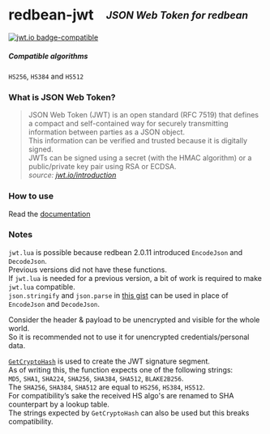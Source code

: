 # redbean-jwt  <sub><sup>_JSON Web Token for redbean_<sup><sub>

[![jwt.io badge-compatible](https://jwt.io/img/badge-compatible.svg)](https://jwt.io/)
##### Compatible algorithms
`HS256`, `HS384` and `HS512`

### What is JSON Web Token?
> JSON Web Token (JWT) is an open standard (RFC 7519) that defines a compact and self-contained way for securely transmitting information between parties as a JSON object.  
> This information can be verified and trusted because it is digitally signed.  
> JWTs can be signed using a secret (with the HMAC algorithm) or a public/private key pair using RSA or ECDSA.  
> _source: [jwt.io/introduction](https://jwt.io/introduction)_

### How to use
Read the [documentation](./doc/)

### Notes
`jwt.lua` is possible because redbean 2.0.11 introduced `EncodeJson` and `DecodeJson`.  
Previous versions did not have these functions.  
If `jwt.lua` is needed for a previous version, a bit of work is required to make `jwt.lua` compatible.  
`json.stringify` and `json.parse` in [this gist](https://gist.github.com/tylerneylon/59f4bcf316be525b30ab) can be used in place of `EncodeJson` and `DecodeJson`.

Consider the header & payload to be unencrypted and visible for the whole world.  
So it is recommended not to use it for unencrypted credentials/personal data.

[`GetCryptoHash`](https://redbean.dev/#GetCryptoHash) is used to create the JWT signature segment.  
As of writing this, the function expects one of the following strings:   
`MD5`, `SHA1`, `SHA224`, `SHA256`, `SHA384`, `SHA512`, `BLAKE2B256`.  
The `SHA256`, `SHA384`, `SHA512` are equal to `HS256`, `HS384`, `HS512`.    
For compatibility’s sake the received HS algo's are renamed to SHA counterpart by a lookup table.  
The strings expected by `GetCryptoHash` can also be used but this breaks compatibility.
